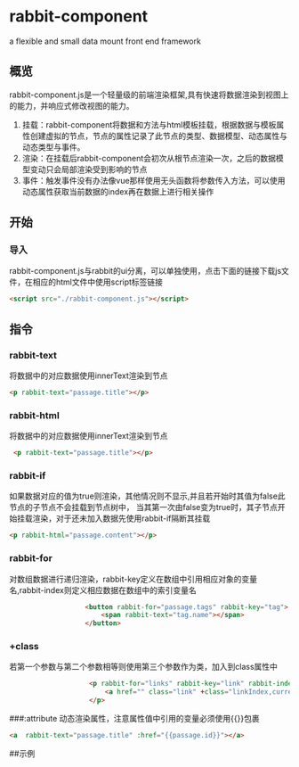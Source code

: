 # rabbit-component
a flexible and small data mount front end framework

## 概览
rabbit-component.js是一个轻量级的前端渲染框架,具有快速将数据渲染到视图上的能力，并响应式修改视图的能力。
1. 挂载：rabbit-component将数据和方法与html模板挂载，根据数据与模板属性创建虚拟的节点，节点的属性记录了此节点的类型、数据模型、动态属性与动态类型与事件。
2. 渲染：在挂载后rabbit-component会初次从根节点渲染一次，之后的数据模型变动只会局部渲染受到影响的节点
3. 事件：触发事件没有办法像vue那样使用无头函数将参数传入方法，可以使用动态属性获取当前数据的index再在数据上进行相关操作

## 开始
### 导入
rabbit-component.js与rabbit的ui分离，可以单独使用，点击下面的链接下载js文件，在相应的html文件中使用script标签链接
``` html
<script src="./rabbit-component.js"></script>
```

## 指令
### rabbit-text
将数据中的对应数据使用innerText渲染到节点 
``` html
<p rabbit-text="passage.title"></p>
```
### rabbit-html
将数据中的对应数据使用innerText渲染到节点 
``` html
 <p rabbit-text="passage.title"></p>
```
### rabbit-if
如果数据对应的值为true则渲染，其他情况则不显示,并且若开始时其值为false此节点的子节点不会挂载到节点树中， 当其第一次由false变为true时，其子节点开始挂载渲染，对于还未加入数据先使用rabbit-if隔断其挂载 
``` html
<p rabbit-html="passage.content"></p>
```
### rabbit-for
对数组数据进行递归渲染，rabbit-key定义在数组中引用相应对象的变量名,rabbit-index则定义相应数据在数组中的索引变量名 
``` html
                   <button rabbit-for="passage.tags" rabbit-key="tag">
                       <span rabbit-text="tag.name"></span>
                   </button>
```
### +class
若第一个参数与第二个参数相等则使用第三个参数作为类，加入到class属性中 
``` html
                    <p rabbit-for="links" rabbit-key="link" rabbit-index="linkIndex">
                        <a href="" class="link" +class="linkIndex,currentIndex,'current',''">content</a>
                    </p>
```
###:attribute
动态渲染属性，注意属性值中引用的变量必须使用{{}}包裹 
``` html
<a  rabbit-text="passage.title" :href="{{passage.id}}"></a>
```

##示例

